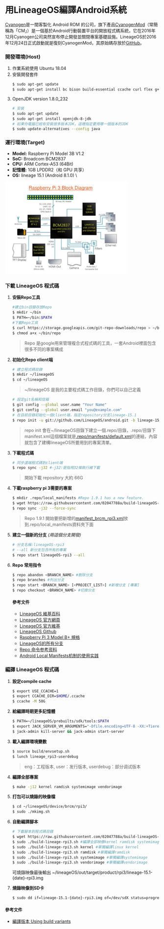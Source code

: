 # 用LineageOS編譯Android系統 
[Cyanogen](https://en.wikipedia.org/wiki/Cyanogen)是一間客製化 Android ROM 的公司，旗下產品[CyanogenMod](https://zh.wikipedia.org/wiki/CyanogenMod)（常簡稱為「CM」）是一個基於Android行動裝置平台的開放程式碼系統，它在2016年12月Cyanogen公司突然宣布停止開發並關閉專案基礎設施。LineageOS於2016年12月24日正式啟動就是復刻CyanogenMod，其原始碼存放於[GitHub](https://github.com/LineageOS)。
  
### **開發環境(Host)**
1. 作業系統使用 Ubuntu 18.04
2. 安裝開發套件
    ```bash
    $ sudo apt-get update
    $ sudo apt-get install bc bison build-essential ccache curl flex g++-multilib gcc-multilib git gnupg gperf lib32ncurses5-dev lib32readline-dev lib32z1-dev libesd0-dev liblz4-tool libncurses5-dev libsdl1.2-dev libssl-dev libwxgtk3.0-dev libxml2 libxml2-utils lzop pngcrush rsync schedtool squashfs-tools xsltproc zip zlib1g-dev python-mako imagemagick openjdk-8-jdk gcc-arm-linux-gnueabihf
    ```           
3. OpenJDK version 1.8.0_232 
    ```bash
    # 安裝
    $ sudo apt-get update 
    $ sudo apt-get install openjdk-8-jdk
    # 如果你電腦已經有安裝很多版本JDK，這裡指定要用哪一個版本的JDK
    $ sudo update-alternatives --config java
    ```
    

### **運行環境(Target)**
- **Model:** Raspberry Pi Model 3B V1.2 
- **SoC:** Broadcom BCM2837
- **CPU:** ARM Cortex-A53 (64Bit)
- **記憶體:** 1GB LPDDR2（和 GPU 共享）
- **OS:** lineage 15.1 (Android 8.1.0) \
<img src="./documents/images/introduction-to-rpi-15-638.jpg" alt="Raspberry Pi 3 Block Diagram" width="400px"/>

### 下載 LineageOS 程式碼
1. **安裝Repo工具**
    ```bash
    #建立bin目錄存放Repo
    $ mkdir ~/bin
    $ PATH=~/bin:$PATH
    #下載Repo工具
    $ curl https://storage.googleapis.com/git-repo-downloads/repo > ~/bin/repo
    $ chmod a+x ~/bin/repo
    ```
    > Repo 是google用來管理複合式程式碼的工具，一套Android裡面包含很多不同的專案構成
2. **初始化Repo client端**
    ```bash
    # 建立程式碼目錄
    $ mkdir ~/lineageOS
    $ cd ~/lineageOS
    ```
    > ~/lineageOS 是我的主要程式碼工作目錄，你們可以自己定義
    ```bash
    # 設定git名稱和信箱
    $ git config --global user.name "Your Name"
    $ git config --global user.email "you@example.com"
    # 在目前目錄初始化一個client端，指定repository分支lineage-15.1
    $ repo init -u git://github.com/LineageOS/android.git -b lineage-15.1
    ```
    > repo init 會在~/lineageOS目錄下建立一個.repo/目錄，.repo/目錄下manifest.xml這個檔案就是[.repo/manifests/default.xml](manifests/default.xml)的連結，內容就包含了建構lineageOS所要用到的專案清單。
3. **下載程式碼**
   ```bash
   # 同步遠端程式碼到client端
   $ repo sync -j32 #-j32:是指用32條執行緒下載
   ```
   > 開始下載 repository 大約 66G

4. **下載raspberry pi 3需要的專案**
   ```bash
   $ mkdir .repo/local_manifests #Repo 1.9.1 has a new feature. 
   $ wget https://raw.githubusercontent.com/02047788a/build-lineageOS-rpi3/master/manifests/manifest_brcm_rpi3.xml -O .repo/local_manifests/manifest_brcm_rpi3.xml
   $ repo sync -j32 --force-sync
   ```
   > Repo 1.9.1 開始要把新增的[manifest_brcm_rpi3.xml](manifests/manifest_brcm_rpi3.xml)放到.repo/local_manifests資料夾下面
5. **建立一個新的分支** *(用這個分支開發)*
   ```bash
   # 分支名稱:lineageOS-rpi3
   # --all 新分支包含所有的專案
   $ repo start lineageOS-rpi3 --all
   ```
6. **Repo 常用指令**
    ```bash
    $ repo abandon <BRANCH_NAME> #刪除分支
    $ repo branches #列出分支 
    $ repo start <BRANCH_NAME> [<PROJECT_LIST>] #新增分支 [專案]
    $ repo checkout <BRANCH_NAME> #切換分支 
    ```
    #### 參考文件
    - [LineageOS 維基百科](https://zh.wikipedia.org/wiki/LineageOS)
    - [LineageOS 官方網頁](https://www.lineageos.org/)
    - [LineageOS 官方維基](https://wiki.lineageos.org/)
    - [LineageOS Github](https://github.com/LineageOS/)
    - [Raspberry Pi 3 Model B+ 規格](https://www.raspberrypi.com.tw/10684/55/)
    - [LineageOS的所有分支](https://github.com/LineageOS/android/branches/all)
    - [Repo 命令参考资料](https://source.android.google.cn/setup/using-repo.html)
    - [Android Local Manifests机制的使用实践](https://duanqz.github.io/2016-04-15-Android-Local-Manifests-Practice)

### 編譯 LineageOS 程式碼
1. **設定compile cache**
    ```bash
    $ export USE_CCACHE=1
    $ export CCACHE_DIR=$HOME/.ccache
    $ ccache -M 50G
    ```
2. **給編譯時期更多記憶體**
    ```bash
    $ PATH=~/lineageOS/prebuilts/sdk/tools:$PATH
    $ export JACK_SERVER_VM_ARGUMENTS="-Dfile.encoding=UTF-8 -XX:+TieredCompilation -Xmx4g"
    $ jack-admin kill-server && jack-admin start-server
    ```
3. **載入編譯環境變數**
    ```bash
    $ source build/envsetup.sh
    $ lunch lineage_rpi3-userdebug
    ```
    > eng：工程版本, user：发行版本, userdebug：部分调试版本

4. **編譯全部專案**
    ```bash
    $ make -j12 kernel ramdisk systemimage vendorimage
    ```
5. **打包可以燒錄的映像檔**
    ```bash
    $ cd ~/lineageOS/device/brcm/rpi3/
    $ sudo ./mkimg.sh
    ```
6. **自動編譯腳本**
    ```bash
    # 下載腳本到程式碼目錄
    $ wget https://raw.githubusercontent.com/02047788a/build-lineageOS-rpi3/master/build-lineage-rpi3.sh -O ~/lineageOS/build-lineage-rpi3.sh
    $ sudo ./build-lineage-rpi3.sh #編譯全部映像kernel ramdisk systemimage vendorimage
    $ sudo ./build-lineage-rpi3.sh kernel #單獨編譯linux kernel
    $ sudo ./build-lineage-rpi3.sh ramdisk #單獨編譯ramdisk
    $ sudo ./build-lineage-rpi3.sh systemimage #單獨編譯systemimage
    $ sudo ./build-lineage-rpi3.sh vendorimage #單獨編譯vendorimage
    ```
    可燒錄映像最後輸出
    ~/lineageOS/out/target/product/rpi3/lineage-15.1-{date}-rpi3.img
7. **燒錄映像到SD卡**
    ```bash
    $ sudo dd if=lineage-15.1-{date}-rpi3.img of=/dev/sdX status=progress bs=4M
    ```

#### 參考文件
- [編譯版本 Using build variants](https://source.android.com/setup/develop/new-device#build-variants)